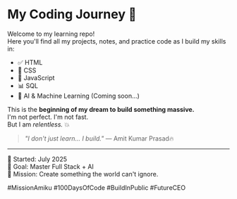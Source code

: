 # My Coding Journey 🚀

Welcome to my learning repo!  
Here you'll find all my projects, notes, and practice code as I build my skills in:

- ✅ HTML
- 🚧 CSS
- 🧠 JavaScript
- 📊 SQL
- 🤖 AI & Machine Learning (Coming soon...)

This is the **beginning of my dream to build something massive.**  
I'm not perfect. I'm not fast.  
But I am *relentless.* 💥

> _"I don't just learn... I build."_ — Amit Kumar Prasad🔥

---

📅 Started: July 2025  
🎯 Goal: Master Full Stack + AI  
🧱 Mission: Create something the world can't ignore.

#MissionAmiku #100DaysOfCode #BuildInPublic #FutureCEO
